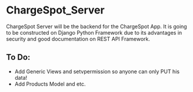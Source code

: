 # ChargeSpot_Server

ChargeSpot Server will be the backend for the ChargeSpot App. It is going to be constructed on Django Python Framework due to its advantages in security and good documentation on REST API Framework.

## To Do:

- Add Generic Views and setvpermission so anyone can only PUT his data!
- Add Products Model and etc.
